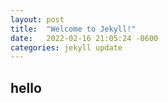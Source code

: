 ```yaml
---
layout: post
title:  "Welcome to Jekyll!"
date:   2022-02-16 21:05:24 -0600
categories: jekyll update
---
```


## hello